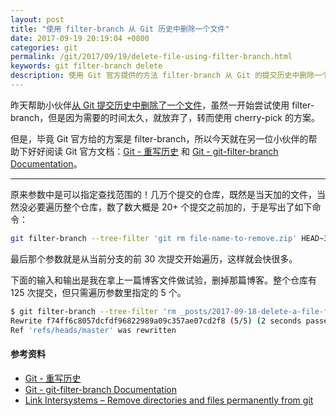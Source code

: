 ```yaml
---
layout: post
title: "使用 filter-branch 从 Git 历史中删除一个文件"
date: 2017-09-19 20:19:04 +0800
categories: git
permalink: /git/2017/09/19/delete-file-using-filter-branch.html
keywords: git filter-branch delete
description: 使用 Git 官方提供的方法 filter-branch 从 Git 的提交历史中删除一个文件。
---
```


昨天帮助小伙伴[从 Git 提交历史中删除了一个文件](/git/2017/09/18/delete-a-file-from-whole-git-history.html)，虽然一开始尝试使用 filter-branch，但是因为需要的时间太久，就放弃了，转而使用 cherry-pick 的方案。

但是，毕竟 Git 官方给的方案是 filter-branch，所以今天就在另一位小伙伴的帮助下好好阅读 Git 官方文档：[Git - 重写历史](https://git-scm.com/book/zh/v2/Git-%E5%B7%A5%E5%85%B7-%E9%87%8D%E5%86%99%E5%8E%86%E5%8F%B2) 和 [Git - git-filter-branch Documentation](https://git-scm.com/docs/git-filter-branch)。

---

原来参数中是可以指定查找范围的！几万个提交的仓库，既然是当天加的文件，当然没必要遍历整个仓库，数了数大概是 20+ 个提交之前加的，于是写出了如下命令：

```bash
git filter-branch --tree-filter 'git rm file-name-to-remove.zip' HEAD~30..HEAD
```

最后那个参数就是从当前分支的前 30 次提交开始遍历，这样就会快很多。

下面的输入和输出是我在拿上一篇博客文件做试验，删掉那篇博客。整个仓库有 125 次提交，但只需遍历参数里指定的 5 个。

```bash
$ git filter-branch --tree-filter 'rm _posts/2017-09-18-delete-a-file-from-whole-git-history.md' HEAD~5..HEAD
Rewrite f74ff6c8057dcfdf96822989a09c357ae07cd2f8 (5/5) (2 seconds passed, remaining 0 predicted)
Ref 'refs/heads/master' was rewritten
```

#### 参考资料

- [Git - 重写历史](https://git-scm.com/book/zh/v2/Git-%E5%B7%A5%E5%85%B7-%E9%87%8D%E5%86%99%E5%8E%86%E5%8F%B2)
- [Git - git-filter-branch Documentation](https://git-scm.com/docs/git-filter-branch)
- [Link Intersystems – Remove directories and files permanently from git](http://www.link-intersystems.com/blog/2014/07/17/remove-directories-and-files-permanently-from-git/)
